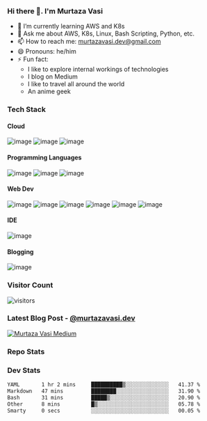 ### Hi there 👋. I'm Murtaza Vasi

- 🌱 I’m currently learning AWS and K8s
- 💬 Ask me about AWS, K8s, Linux, Bash Scripting, Python, etc.
- 📫 How to reach me: murtazavasi.dev@gmail.com
- 😄 Pronouns: he/him
- ⚡ Fun fact:
  - I like to explore internal workings of technologies
  - I blog on Medium
  - I like to travel all around the world
  - An anime geek

### Tech Stack

<!-- Cloud -->
#### Cloud
![image](https://img.shields.io/badge/kubernetes-326ce5.svg?&style=for-the-badge&logo=kubernetes&logoColor=white)
![image](https://img.shields.io/badge/Amazon_AWS-FF9900?style=for-the-badge&logo=amazonaws&logoColor=white)
![image](https://img.shields.io/badge/Linux-FCC624?style=for-the-badge&logo=linux&logoColor=black)


<!-- Programming Languages -->
#### Programming Languages
![image](https://img.shields.io/badge/Python-FFD43B?style=for-the-badge&logo=python&logoColor=blue)
![image](https://img.shields.io/badge/Shell_Script-121011?style=for-the-badge&logo=gnu-bash&logoColor=white)
![image](https://img.shields.io/badge/JavaScript-323330?style=for-the-badge&logo=javascript&logoColor=F7DF1E)

<!-- Web Dev -->
#### Web Dev
![image](https://img.shields.io/badge/HTML5-E34F26?style=for-the-badge&logo=html5&logoColor=white)
![image](https://img.shields.io/badge/CSS3-1572B6?style=for-the-badge&logo=css3&logoColor=white)
![image](https://img.shields.io/badge/React-20232A?style=for-the-badge&logo=react&logoColor=61DAFB)
![image](https://img.shields.io/badge/Node%20js-339933?style=for-the-badge&logo=nodedotjs&logoColor=white)
![image](https://img.shields.io/badge/Express%20js-000000?style=for-the-badge&logo=express&logoColor=white)
![image](https://img.shields.io/badge/MongoDB-4EA94B?style=for-the-badge&logo=mongodb&logoColor=white)

<!-- IDE -->
#### IDE
![image](https://img.shields.io/badge/VSCode-0078D4?style=for-the-badge&logo=visual%20studio%20code&logoColor=white)

<!-- Blogging -->
#### Blogging
![image](https://img.shields.io/badge/Medium-12100E?style=for-the-badge&logo=medium&logoColor=white)

### Visitor Count

![visitors](https://komarev.com/ghpvc/?username=murtazavasi&color=blueviolet)

### Latest Blog Post - [@murtazavasi.dev](https://medium.com/@murtazavasi.dev)

[![Murtaza Vasi Medium](https://medium-snippet-dc633c4f39a0.herokuapp.com/api/article.svg?username=@murtazavasi.dev&index=0&source=medium)](https://medium.com/@murtazavasi.dev)

### Repo Stats

### Dev Stats

<!--START_SECTION:waka-->

```txt
YAML       1 hr 2 mins     ██████████▒░░░░░░░░░░░░░░   41.37 %
Markdown   47 mins         ████████░░░░░░░░░░░░░░░░░   31.90 %
Bash       31 mins         █████▒░░░░░░░░░░░░░░░░░░░   20.90 %
Other      8 mins          █▒░░░░░░░░░░░░░░░░░░░░░░░   05.78 %
Smarty     0 secs          ░░░░░░░░░░░░░░░░░░░░░░░░░   00.05 %
```

<!--END_SECTION:waka-->
